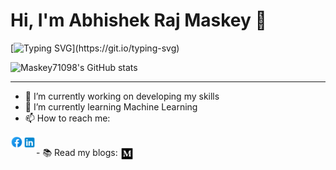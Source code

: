 # Hi, I'm Abhishek Raj Maskey 👋

<!-- Typing text -->
[![Typing SVG](https://readme-typing-svg.herokuapp.com?color=05F747&lines=Welcome+to+my+GitHub+Profile!)](https://git.io/typing-svg)

<!-- Github Card -->
![Maskey71098's GitHub stats](https://github-readme-stats.vercel.app/api?username=Maskey71098&theme=blue-green&show_icons=true)

___
- 🔭 I’m currently working on developing my skills
- 🌱 I’m currently learning Machine Learning
- 📫 How to reach me:
<a href="https://www.facebook.com/abhishek.maskey.54/">
  <img align="left" alt="Abhishek Maskey | facebook" width="20px" src="https://raw.githubusercontent.com/Maskey71098/Maskey71098/main/assets/icons8-facebook.svg" />
</a>
<a href="https://www.linkedin.com/in/abhishek-maskey-4174b11ab/">
  <img align="left" alt="Abhishek Maskey | LinkedIn" width="21px" src="https://raw.githubusercontent.com/Maskey71098/Maskey71098/main/assets/icons8-linkedin.svg" />
</a>  
</br>  
- 📚 Read my blogs:
<a href="https://medium.com/@abhishekmaskey-67701">
  <img align="center" alt="Abhishek's Medium" width="21px" src="https://raw.githubusercontent.com/Maskey71098/Maskey71098/main/assets/icons8-medium-monogram.svg" />
</a> 


